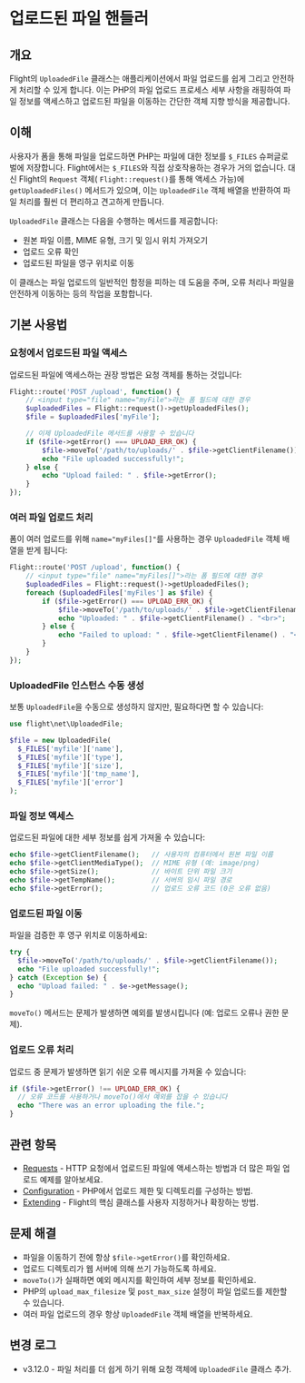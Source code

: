 # 업로드된 파일 핸들러

## 개요

Flight의 `UploadedFile` 클래스는 애플리케이션에서 파일 업로드를 쉽게 그리고 안전하게 처리할 수 있게 합니다. 이는 PHP의 파일 업로드 프로세스 세부 사항을 래핑하여 파일 정보를 액세스하고 업로드된 파일을 이동하는 간단한 객체 지향 방식을 제공합니다.

## 이해

사용자가 폼을 통해 파일을 업로드하면 PHP는 파일에 대한 정보를 `$_FILES` 슈퍼글로벌에 저장합니다. Flight에서는 `$_FILES`와 직접 상호작용하는 경우가 거의 없습니다. 대신 Flight의 `Request` 객체( `Flight::request()`를 통해 액세스 가능)에 `getUploadedFiles()` 메서드가 있으며, 이는 `UploadedFile` 객체 배열을 반환하여 파일 처리를 훨씬 더 편리하고 견고하게 만듭니다.

`UploadedFile` 클래스는 다음을 수행하는 메서드를 제공합니다:
- 원본 파일 이름, MIME 유형, 크기 및 임시 위치 가져오기
- 업로드 오류 확인
- 업로드된 파일을 영구 위치로 이동

이 클래스는 파일 업로드의 일반적인 함정을 피하는 데 도움을 주며, 오류 처리나 파일을 안전하게 이동하는 등의 작업을 포함합니다.

## 기본 사용법

### 요청에서 업로드된 파일 액세스

업로드된 파일에 액세스하는 권장 방법은 요청 객체를 통하는 것입니다:

```php
Flight::route('POST /upload', function() {
    // <input type="file" name="myFile">라는 폼 필드에 대한 경우
    $uploadedFiles = Flight::request()->getUploadedFiles();
    $file = $uploadedFiles['myFile'];

    // 이제 UploadedFile 메서드를 사용할 수 있습니다
    if ($file->getError() === UPLOAD_ERR_OK) {
        $file->moveTo('/path/to/uploads/' . $file->getClientFilename());
        echo "File uploaded successfully!";
    } else {
        echo "Upload failed: " . $file->getError();
    }
});
```

### 여러 파일 업로드 처리

폼이 여러 업로드를 위해 `name="myFiles[]"`를 사용하는 경우 `UploadedFile` 객체 배열을 받게 됩니다:

```php
Flight::route('POST /upload', function() {
    // <input type="file" name="myFiles[]">라는 폼 필드에 대한 경우
    $uploadedFiles = Flight::request()->getUploadedFiles();
    foreach ($uploadedFiles['myFiles'] as $file) {
        if ($file->getError() === UPLOAD_ERR_OK) {
            $file->moveTo('/path/to/uploads/' . $file->getClientFilename());
            echo "Uploaded: " . $file->getClientFilename() . "<br>";
        } else {
            echo "Failed to upload: " . $file->getClientFilename() . "<br>";
        }
    }
});
```

### UploadedFile 인스턴스 수동 생성

보통 `UploadedFile`을 수동으로 생성하지 않지만, 필요하다면 할 수 있습니다:

```php
use flight\net\UploadedFile;

$file = new UploadedFile(
  $_FILES['myfile']['name'],
  $_FILES['myfile']['type'],
  $_FILES['myfile']['size'],
  $_FILES['myfile']['tmp_name'],
  $_FILES['myfile']['error']
);
```

### 파일 정보 액세스

업로드된 파일에 대한 세부 정보를 쉽게 가져올 수 있습니다:

```php
echo $file->getClientFilename();   // 사용자의 컴퓨터에서 원본 파일 이름
echo $file->getClientMediaType();  // MIME 유형 (예: image/png)
echo $file->getSize();             // 바이트 단위 파일 크기
echo $file->getTempName();         // 서버의 임시 파일 경로
echo $file->getError();            // 업로드 오류 코드 (0은 오류 없음)
```

### 업로드된 파일 이동

파일을 검증한 후 영구 위치로 이동하세요:

```php
try {
  $file->moveTo('/path/to/uploads/' . $file->getClientFilename());
  echo "File uploaded successfully!";
} catch (Exception $e) {
  echo "Upload failed: " . $e->getMessage();
}
```

`moveTo()` 메서드는 문제가 발생하면 예외를 발생시킵니다 (예: 업로드 오류나 권한 문제).

### 업로드 오류 처리

업로드 중 문제가 발생하면 읽기 쉬운 오류 메시지를 가져올 수 있습니다:

```php
if ($file->getError() !== UPLOAD_ERR_OK) {
  // 오류 코드를 사용하거나 moveTo()에서 예외를 잡을 수 있습니다
  echo "There was an error uploading the file.";
}
```

## 관련 항목

- [Requests](/learn/requests) - HTTP 요청에서 업로드된 파일에 액세스하는 방법과 더 많은 파일 업로드 예제를 알아보세요.
- [Configuration](/learn/configuration) - PHP에서 업로드 제한 및 디렉토리를 구성하는 방법.
- [Extending](/learn/extending) - Flight의 핵심 클래스를 사용자 지정하거나 확장하는 방법.

## 문제 해결

- 파일을 이동하기 전에 항상 `$file->getError()`를 확인하세요.
- 업로드 디렉토리가 웹 서버에 의해 쓰기 가능하도록 하세요.
- `moveTo()`가 실패하면 예외 메시지를 확인하여 세부 정보를 확인하세요.
- PHP의 `upload_max_filesize` 및 `post_max_size` 설정이 파일 업로드를 제한할 수 있습니다.
- 여러 파일 업로드의 경우 항상 `UploadedFile` 객체 배열을 반복하세요.

## 변경 로그

- v3.12.0 - 파일 처리를 더 쉽게 하기 위해 요청 객체에 `UploadedFile` 클래스 추가.